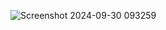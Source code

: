 ![Screenshot 2024-09-30 093259](https://github.com/user-attachments/assets/31eb22b5-9a97-4541-8252-ab56544b8a71)
